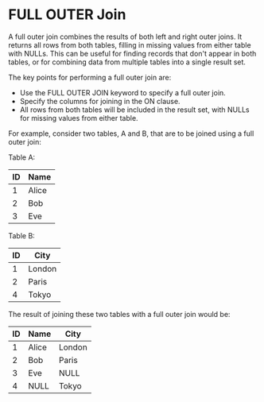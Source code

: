 # FULL OUTER Join

A full outer join combines the results of both left and right outer joins. It returns all rows from both tables, filling in missing values from either table with NULLs. This can be useful for finding records that don't appear in both tables, or for combining data from multiple tables into a single result set.

The key points for performing a full outer join are:

- Use the FULL OUTER JOIN keyword to specify a full outer join.
- Specify the columns for joining in the ON clause.
- All rows from both tables will be included in the result set, with NULLs for missing values from either table.

For example, consider two tables, A and B, that are to be joined using a full outer join:

Table A:

| ID | Name   |
|----|--------|
| 1  | Alice  |
| 2  | Bob    |
| 3  | Eve    |

Table B:

| ID | City   |
|----|--------|
| 1  | London |
| 2  | Paris  |
| 4  | Tokyo  |

The result of joining these two tables with a full outer join would be:

| ID | Name   | City   |
|----|--------|--------|
| 1  | Alice  | London |
| 2  | Bob    | Paris  |
| 3  | Eve    | NULL   |
| 4  | NULL   | Tokyo  |
